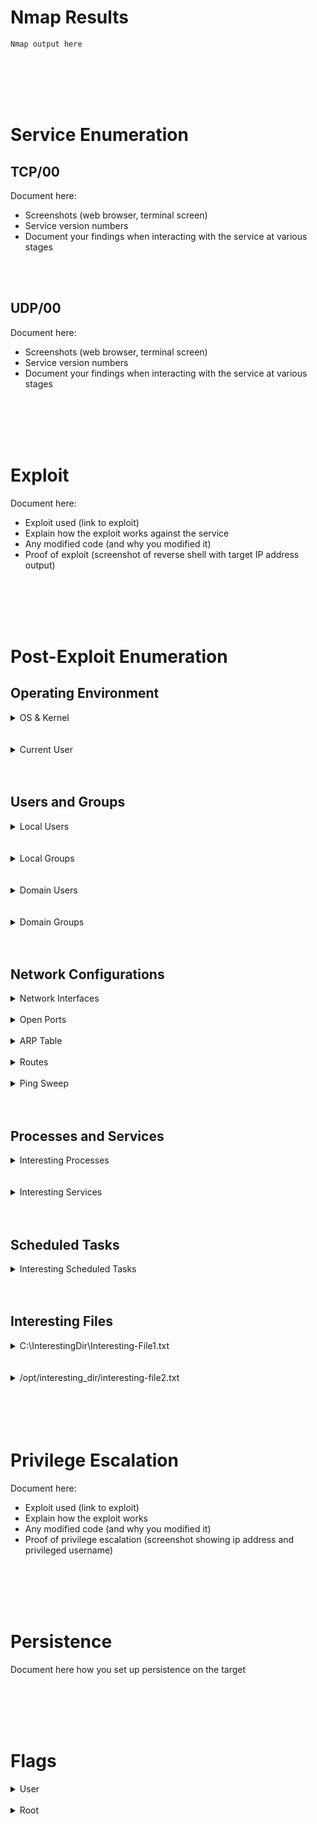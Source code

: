 # **Nmap Results**
```text
Nmap output here
```

<br>
<br>
<br>
<br>

# **Service Enumeration**

## **TCP/00**
Document here:
* Screenshots (web browser, terminal screen)
* Service version numbers
* Document your findings when interacting with the service at various stages

<br>
<br>

## **UDP/00**  
Document here:
* Screenshots (web browser, terminal screen)
* Service version numbers
* Document your findings when interacting with the service at various stages

<br>
<br>
<br>
<br>

# **Exploit**
Document
here:
* Exploit used (link to exploit)
* Explain how the exploit works against the service
* Any modified code (and why you modified it)
* Proof of exploit (screenshot of reverse shell with target IP address output)

<br>
<br>
<br>
<br>

# **Post-Exploit Enumeration**
## **Operating Environment**
<details>
  <summary>OS &amp; Kernel</summary>
  
```text
Document here:
  
- Windows
  - "systeminfo" or "Get-ComputerInfo" output
  
- *nix
  - "uname -a" output
  - "cat /etc/os-release" (or similar) output
```
  
</details>

<br>
<br>

<details>
	<summary>Current User</summary>
  
```text
Document here:
 
- Windows
  - "whoami /all" output
  
- *nix
  - "id" output
  - "sudo -l" output
```
  
</details>

<br>
<br>

## **Users and Groups**

<details>
  <summary>Local Users</summary>

```text
Document here any interesting username(s) after running the below commands:
  
- Windows
  - "net user" or "Get-LocalUser" output
  - "net user <username>" or "Get-LocalUser <username> | Select-Object *" to enumerate details about specific users
  
- *nix
  - "cat /etc/passwd" output
```
  
</details>

<br>
<br>

<details>
  <summary>Local Groups</summary>

```text
Document here any interesting group(s) after running the below commands:
  
- Windows
  - "net localgroup" or "Get-LocalGroup" output
  - "net localgroup <group_name>" or "Get-LocalGroupMember <group_name> | Select-Object *" to enumerate users of specific groups
  
- *nix
  - "cat /etc/group" output
  - "cat /etc/group | grep <username>" to check group memberships of specific users
```
  
</details>

<br>
<br>

<details>
  <summary>Domain Users</summary>

```text
Document here any interesting username(s) after running the below commands:
  
- Windows
  - "net user /domain" or "Get-ADUser -Filter * -Properties *" output
  - "net user <username> /domain" or "Get-ADUser -Identity <username> -Properties *" to enumerate details about specific domain users
  - Not a local administrator and can't run PowerShell AD cmdlets?
    - See here: https://notes.benheater.com/books/active-directory/page/powershell-ad-module-on-any-domain-host-as-any-user

- *nix
  - Check if joined to a domain
    - /usr/sbin/realm list -a
    - /usr/sbin/adcli info <realm_domain_name>

  - No credential:

    - Check for log entries containing possible usernames

      - "find /var/log -type f -readable -exec grep -ail '<realm_domain_name>' {} \; 2>/dev/null"
      - Then, grep through each log file and remove any garbage from potential binary files:

        - Using strings: "strings /var/log/filename | grep -i '<realm_domain_name>'"
        - If strings not available, try using od: "od -An -S 1 /var/log/filename | grep -i '<realm_domain_name>'"
        - If od not available, try grep standalone: "grep -iao '.*<realm_domain_name>.*' /var/log/filename"

      - Validate findings:
        - Check if discovered usernames are valid: "getent passwd <domain_username>"
        - If valid, check user group memberships: List "id <domain_username>"
      - Check domain password and lockout policy for password spray feasibility

    - See "Domain Groups", as certain commands there can reveal some additional usernames

   - With a domain credential:

     - If you have a valid domain user credential, you can try "ldapsearch"
     - Dump all objects from LDAP: "ldapsearch -x -H ldap://dc-ip-here -D 'CN=username,DC=realmDomain,DC=realmTLD' -W -b 'DC=realmDomain,DC=realmTLD' 'objectClass=*'"
     - Dump all users from LDAP: "ldapsearch -x -H ldap://dc-ip-here -D 'CN=username,DC=realmDomain,DC=realmTLD' -W -b 'DC=realmDomain,DC=realmTLD' 'objectClass=account'"


  - If you're root on the domain-joined host:

     - You can try best-effort dumping the SSSD cache:

       - Using strings: "strings /var/lib/sss/db/cache_<realm_domain_name>.ldb | grep -iE '[ou|cn]=.*user.*'" | grep -iv 'disabled' | sort -u
       - If strings not available, try using od: "od -An -S 1 /var/lib/sss/db/cache_<realm_domain_name>.ldb | grep -iE '[ou|cn]=.*user.*'" | grep -iv 'disabled' | sort -u
       - If od not available, try grep standalone: "grep -iao '.*<realm_domain_name>.*' /var/lib/sss/db/cache_<realm_domain_name>.ldb | sed 's/[^[:print:]\r\t]/\n/g' | grep -iE '[ou|cn]=.*user.*' | grep -iv disabled"

     - You can transfer the SSSD TDB cache for local parsing

       - Default file path: /var/lib/sss/db/cache_<realm_domain_name>.tdb
       - You can dump this file with tools such as "tdbtool" or "tdbdump"
```

</details>

<br>
<br>

<details>
  <summary>Domain Groups</summary>

```text
Document here any interesting group(s) after running the below commands:
  
- Windows
  - "net group /domain" or "Get-ADGroup -Filter * -Properties *" output
  - "net group <group_name> /domain" or "Get-ADGroup -Identity <group_name> | Get-ADGroupMember -Recursive" to enumerate members of specific domain groups
  - Not a local administrator and can't run PowerShell AD cmdlets?
    - See here: https://notes.benheater.com/books/active-directory/page/powershell-ad-module-on-any-domain-host-as-any-user

- *nix

  - Check if joined to a domain
    - /usr/sbin/realm list -a
    - /usr/sbin/adcli info <realm_domain_name>

  - No credential:

    - Enumerate default Active Directory security groups: https://learn.microsoft.com/en-us/windows-server/identity/ad-ds/manage/understand-security-groups#default-active-directory-security-groups

      - "getent group 'Domain Admins@<realm_domain_name>'"
      - "getent group 'Domain Users@<realm_domain_name>'"
      - NOTE: "getent" will only return domain group members that have been cached on the local system, not all group members in the domain
      - This can still build a substantial user list for password spraying (check domain password and lockout policy)

  - With a domain credential:

     - If you have a valid domain user credential, you can try "ldapsearch"
     - Dump all objects from LDAP: "ldapsearch -x -H ldap://dc-ip-here -D 'CN=username,DC=realmDomain,DC=realmTLD' -W -b 'DC=realmDomain,DC=realmTLD' 'objectClass=*'"
     - Dump all groups from LDAP: "ldapsearch -x -H ldap://dc-ip-here -D 'CN=username,DC=realmDomain,DC=realmTLD' -W -b 'DC=realmDomain,DC=realmTLD' 'objectClass=group'"

  - If you're root on the domain-joined host:

     - You can try dumping the SSSD cache:

       - Using strings: "strings /var/lib/sss/db/cache_<realm_domain_name>.ldb | grep -i '<realm_domain_name>'"
       - If strings not available, try using od: "od -An -S 1 /var/lib/sss/db/cache_<realm_domain_name>.ldb | grep -i '<realm_domain_name>'"
       - If od not available, try grep standalone: "grep -iao '.*<realm_domain_name>.*' /var/lib/sss/db/cache_<realm_domain_name>.ldb | sed 's/[^[:print:]\r\t]/\n/g' | grep -iE '[ou|cn]=.*group.*' | grep -i '^CN='"

     - You can transfer the SSSD TDB cache for local parsing

       - Default file path: /var/lib/sss/db/cache_<realm_domain_name>.tdb
       - You can dump this file with tools such as "tdbtool" or "tdbdump"
```
  
</details>

<br>
<br>

## **Network Configurations**

<details>
  <summary>Network Interfaces</summary>

```text
Document here any interesting / additional interfaces:
  
- Windows
  - "ipconfig" or "Get-NetAdapter" output
  
- *nix
  - "ip address" or "ifconfig" output
```
  
</details>

<br>

<details>
  <summary>Open Ports</summary>

```text
Document here any ports listening on loopback or not available to the outside:
  
- Windows
  - "netstat -ano | findstr /i listening" or "Get-NetTCPConnection -State Listen" output
  
- *nix
  - "netstat -tanup | grep -i listen" or "ss -tanup | grep -i listen" output
```
  
</details>

<br>

<details>
  <summary>ARP Table</summary>

```text
If targeting a network and enumerating additional hosts...
Document here:
  
- Windows
  - "arp -a" or "Get-NetNeighbor" output
  
- *nix
  - "ip neigh" or "arp -a" output
```  

</details>

<br>

<details>
  <summary>Routes</summary>

```text
If targeting a network and enumerating additional hosts...
Document here:
  
- Windows
  - "route print" or "Get-NetRoute" output
  
- *nix
  - "ip route" or "route" output
```
  
</details>

<br>

<details>
  <summary>Ping Sweep</summary>

```text
If the host has access to additional routes / interfaces:

  - Look at the IP address space and network mask
  - Find a ping sweep script that will work for the target network
  - Or you could try:
  	- Transfering "nmap" or some other host discover tool to the host
  	- Set up a SOCKS proxy and try a port scan through the foothold
```
  
</details>

<br>
<br>

## **Processes and Services**

<details>
  <summary>Interesting Processes</summary>

```text
First...
Enumerate processes:
  
- Windows
  - "tasklist"
  - "Get-Process"
  - "Get-CimInstance -ClassName Win32_Process | Select-Object Name, @{Name = 'Owner' ; Expression = {$owner = $_ | Invoke-CimMethod -MethodName GetOwner -ErrorAction SilentlyContinue ; if ($owner.ReturnValue -eq 0) {$owner.Domain + '\' + $owner.User}}}, CommandLine | Sort-Object Owner | Format-List"
  
- *nix
  - "ps aux --sort user"
  
Then...
Document here:
  - Any interesting processes run by users/administrators
  - Any vulnerable applications
  - Any intersting command line arguments visible
```
  
</details>

<br>
<br>

<details>
  <summary>Interesting Services</summary>

```text
- Windows
  - First...
    Enumerate services:
  	  - "sc.exe query"
  	  	- Then "sc.exe qc <service-name>"
          - List the configuration for any interesting services
  	  - "Get-CimInstance -ClassName Win32_Service | Select-Object Name, StartName, PathName | Sort-Object Name | Format-List"
  - Then...
  	Check for things like:
  	  - Vulnerable service versions
      - Unquoted service path
      - Service path permissions too open?
        - Can you overwrite the service binary?
        - DLL injection?
  
- *nix
  - First...
  	Enumerate services:
      - "service --status-all" or "systemctl list-units --type=service --state=running"
  - Then...
    Check for things like:
      - Vulnerable service versions
      - Configuration files with passwords or other information
      - Writable unit files
          - One-liner to check for writable service unit files: `systemctl list-units --state=running --type=service | grep '\.service' | awk -v FS=' ' '{print $1}' | xargs -I % systemctl status % | grep 'Loaded:' | cut -d '(' -f 2 | cut -d ';' -f 1 | xargs -I % find % -writable 2>/dev/null`
  	  - Writable service binaries  
  
Then...
Document here:
  - Any interesting services or vulnerabilities
  - Any vulnerable service versions
  - Any intersting configuration files
```

</details>

<br>
<br>

## **Scheduled Tasks**

<details>
  <summary>Interesting Scheduled Tasks</summary>

```text
First...
Enumerate scheduled tasks:
  
- Windows
  - schtasks /QUERY /FO LIST /V | findstr /i /c:"taskname" /c:"run as user" /c:"task to run"
  - Get-CimInstance -Namespace Root/Microsoft/Windows/TaskScheduler -ClassName MSFT_ScheduledTask | Select-Object TaskName, @{Name = 'User' ; Expression = {$_.Principal.UserId}}, @{Name = 'Action' ; Expression = {($_.Actions.Execute + ' ' + $_.Actions.Arguments)}} | Format-List
  
- *nix
  - "crontab -l"
  - "cat /etc/cron* 2>/dev/null"
  - "cat /var/spool/cron/crontabs/* 2>/dev/null"
  
Then...
Document here:
  - Any interesting scheduled tasks
  - Any writable paths in the scheduled task
  - Any intersting command line arguments visible
```
  
</details>

<br>
<br>

## **Interesting Files**
<details>
  <summary>C:\InterestingDir\Interesting-File1.txt</summary>

```text
- Windows
  - Check for writable scripts, writable directories
  - Check for configuration files with passwords and other interesting info
  - Check for scripts with external dependencies that can be overwritten or changed
  - Some interesting places to check
    - Check PATH variable for current user for possible interesting locations
    - Also check for hidden items
    - I reference %SYSTEMDRIVE%, as C: is not always the system volume
        - %SYSTEMDRIVE%\interesting_folder
        - %SYSTEMDRIVE%\Users\user_name
            - Desktop, Downloads, Documents, .ssh, etc
            - AppData (may also have some interesting things in Local, Roaming)
        - %SYSTEMDRIVE%\Windows\System32\drivers\etc\hosts
        - %SYSTEMDRIVE%\inetpub
        - %SYSTEMDRIVE%\Program Files\program_name
        - %SYSTEMDRIVE%\Program Files (x86)\program_name
        - %SYSTEMDRIVE%\ProgramData
        - %SYSTEMDRIVE%\Temp
        - %SYSTEMDRIVE%\Windows\Temp 
  
- *nix
  - Check for SUID binaries
	- "find / -type f -perm /4000 -exec ls -l {} \; 2>/dev/null"
  - Check for writable scripts, writable directories
  - Check for configuration files with passwords and other interesting info
  - Check for scripts with external dependencies that can be overwritten or changed
  - Use strings on interesting binaries to check for relative binary names and $PATH hijacking
  - Some interesting places to check (check for hidden items)
    - Check PATH variable for current user for possible interesting locations
    - /interesting_folder
    - /home/user_name
        - Desktop, Downloads, Documents, .ssh, etc.
    - /var/www/interesting_folder
    - /var/mail/user_name
    - /opt/interesting_folder
    - /usr/local/interesting_folder
    - /usr/local/bin/interesting_folder
    - /usr/local/share/interesting_folder
    - /etc/hosts
    - /tmp
    - /mnt
    - /media
    - /etc
        - Look for interesting service folders
        - Check for readable and/or writable configuration files
        - May find cleartext passwords
```
 
</details>

<br>
<br>

<details>
  <summary>/opt/interesting_dir/interesting-file2.txt</summary>

```text
Add full file contents
Or snippet of file contents
```
 
</details>

<br>
<br>
<br>
<br>

# **Privilege Escalation**  
Document here:
* Exploit used (link to exploit)
* Explain how the exploit works 
* Any modified code (and why you modified it)
* Proof of privilege escalation (screenshot showing ip address and privileged username)
	
<br>
<br>
<br>
<br>

# **Persistence**
Document here how you set up persistence on the target
  
<br>
<br>
<br>
<br>

# **Flags**

<details>
  <summary>User</summary>

```text
Flag here
```
</details>

<br>

<details>
  <summary>Root</summary>

```text
Flag here
```
  
</details>

<br>
<br>
